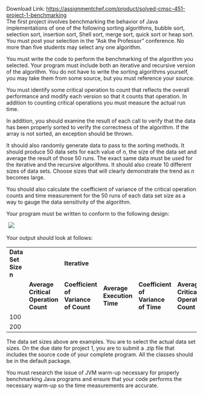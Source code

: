 Download Link: https://assignmentchef.com/product/solved-cmsc-451-project-1-benchmarking
<br>
The first project involves benchmarking the behavior of Java implementations of one of the following sorting algorithms, bubble sort, selection sort, insertion sort, Shell sort, merge sort, quick sort or heap sort. You must post your selection in the “Ask the Professor” conference. No more than five students may select any one algorithm.

You must write the code to perform the benchmarking of the algorithm you selected. Your program must include both an iterative and recursive version of the algorithm. You do not have to write the sorting algorithms yourself, you may take them from some source, but you must reference your source.

You must identify some critical operation to count that reflects the overall performance and modify each version so that it counts that operation. In addition to counting critical operations you must measure the actual run time.

In addition, you should examine the result of each call to verify that the data has been properly sorted to verify the correctness of the algorithm. If the array is not sorted, an exception should be thrown.

It should also randomly generate data to pass to the sorting methods. It should produce 50 data sets for each value of <em>n</em>, the size of the data set and average the result of those 50 runs. The exact same data must be used for the iterative and the recursive algorithms. It should also create 10 different sizes of data sets. Choose sizes that will clearly demonstrate the trend as <em>n</em> becomes large.

You should also calculate the coefficient of variance of the critical operation counts and time measurement for the 50 runs of each data set size as a way to gauge the data sensitivity of the algorithm.

Your program must be written to conform to the following design:

<img decoding="async" data-recalc-dims="1" data-src="https://i0.wp.com/www.ankitcodinghub.com/wp-content/uploads/2018/04/954.png?w=980&amp;ssl=1" class="aligncenter lazyload" src="data:image/gif;base64,R0lGODlhAQABAAAAACH5BAEKAAEALAAAAAABAAEAAAICTAEAOw==">

 <noscript>

  <img decoding="async" class="aligncenter" src="https://i0.wp.com/www.ankitcodinghub.com/wp-content/uploads/2018/04/954.png?w=980&amp;ssl=1" data-recalc-dims="1">

 </noscript>

Your output should look at follows:

<table width="621">

 <tbody>

  <tr>

   <td width="37"><strong>Data </strong><strong>Set </strong><strong>Size n</strong></td>

   <td width="75"></td>

   <td colspan="2" width="141"><strong>Iterative</strong></td>

   <td width="75"></td>

   <td width="75"></td>

   <td colspan="2" width="141"><strong>Recursive</strong></td>

   <td width="75"></td>

  </tr>

  <tr>

   <td width="37"></td>

   <td width="75"><strong>Average </strong><strong>Critical </strong><strong>Operation Count</strong></td>

   <td width="76"><strong>Coefficient of </strong><strong>Variance of Count</strong></td>

   <td width="65"><strong>Average </strong><strong>Execution Time</strong></td>

   <td width="75"><strong>Coefficient of </strong><strong>Variance of Time</strong></td>

   <td width="75"><strong>Average </strong><strong>Critical </strong><strong>Operation Count</strong></td>

   <td width="76"><strong>Coefficient of </strong><strong>Variance of Count</strong></td>

   <td width="65"><strong>Average </strong><strong>Execution Time</strong></td>

   <td width="75"><strong>Coefficient of </strong><strong>Variance of Time</strong></td>

  </tr>

  <tr>

   <td width="37">100</td>

   <td width="75"></td>

   <td width="76"></td>

   <td width="65"></td>

   <td width="75"></td>

   <td width="75"></td>

   <td width="76"></td>

   <td width="65"></td>

   <td width="75"></td>

  </tr>

  <tr>

   <td width="37">200</td>

   <td width="75"></td>

   <td width="76"></td>

   <td width="65"></td>

   <td width="75"></td>

   <td width="75"></td>

   <td width="76"></td>

   <td width="65"></td>

   <td width="75"></td>

  </tr>

 </tbody>

</table>

The data set sizes above are examples. You are to select the actual data set sizes. On the due date for project 1, you are to submit a .zip file that includes the source code of your complete program. All the classes should be in the default package.

You must research the issue of JVM warm-up necessary for properly benchmarking Java programs and ensure that your code performs the necessary warm-up so the time measurements are accurate.